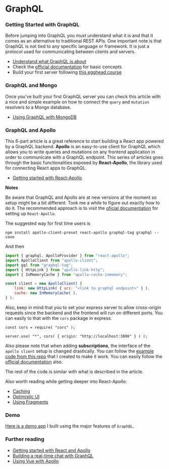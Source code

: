 # GraphQL

### Getting Started with GraphQL
Before jumping into GraphQL you must understand what it is and that it comes as an alternative to traditional REST APIs. One important note is that GraphQL is not tied to any specific language or framework. It is just a protocol used for communicating between clients and servers.
* [Understand what GraphQL is about](https://dev-blog.apollodata.com/the-basics-of-graphql-in-5-links-9e1dc4cac055)
* Check the [official documentation](http://graphql.org/learn/) for basic concepts
* Build your first server following [this egghead course](https://egghead.io/courses/build-a-graphql-server)

### GraphQL and Mongo
Once you've built your first GraphQL server you can check this article with a nice and simple example on how to connect the `query` and `mutation` resolvers to a Mongo database.
* [Using GraphQL with MongoDB](https://www.compose.com/articles/using-graphql-with-mongodb/)

### GraphQL and Apollo
This 6-part article is a great reference to start building a React app powered by a GraphQL backend. **Apollo** is an easy-to-use client for GraphQL which allows you to write queries and mutations on any frontend application in order to communicate with a GraphQL endpoint. This series of articles goes through the basic functionalities exposed by **React-Apollo**, the library used for connecting React apps to GraphQL.
* [Getting started with React-Apollo](https://dev-blog.apollodata.com/full-stack-react-graphql-tutorial-582ac8d24e3b)

**Notes**

Be aware that GraphQL and Apollo are at new versions at the moment so setup might be a bit different. Took me a while to figure out exactly how to do it. The recommended approach is to visit the [oficial documentation](https://www.apollographql.com/docs/react/basics/setup.html) for setting up `React-Apollo`.

The suggested way for first time users is
```
npm install apollo-client-preset react-apollo graphql-tag graphql --save
```

And then 

```javascript
import { graphql, ApolloProvider } from "react-apollo";
import ApolloClient from "apollo-client";
import gql from "graphql-tag";
import { HttpLink } from "apollo-link-http";
import { InMemoryCache } from "apollo-cache-inmemory";

const client = new ApolloClient( {
    link: new HttpLink( { uri: "<link to graphql endpoint>" } ),
    cache: new InMemoryCache( ),
} );
```

Also, keep in mind that you to set your express server to allow cross-origin requests since the backend and the frontend will run on different ports. You can easily to that with the `cors` package in express.

```
const cors = require( "cors" );

server.use( "*", cors( { origin: "http://localhost:3000" } ) );
```

Also please note that when adding **subscriptions**, the interface of the `apollo client` setup is changed drastically. You can follow the [example code from this repo](https://github.com/alexnm/graphql-playground) that I created to make it work. You can easily follow the [official documentation](https://www.apollographql.com/docs/react/features/subscriptions.html) also.

The rest of the code is similar with what is described in the article.

Also worth reading while getting deeper into React-Apollo:
* [Caching](https://www.apollographql.com/docs/react/features/caching.html)
* [Optimistic UI](https://www.apollographql.com/docs/react/features/optimistic-ui.html)
* [Using Fragments](https://www.apollographql.com/docs/react/features/fragments.html)

### Demo

[Here is a demo app](https://github.com/alexnm/graphql-playground) I built using the major features of `GraphQL`.

### Further reading

* [Getting started with React and Apollo](https://www.howtographql.com/react-apollo/1-getting-started/)
* [Building a real-time chat with GraphQL](https://blog.graph.cool/how-to-build-a-real-time-chat-with-graphql-subscriptions-and-apollo-d4004369b0d4)
* [Using Vue with Apollo](https://medium.com/yld-engineering-blog/using-vue-with-apollo-65e2b1297592)
